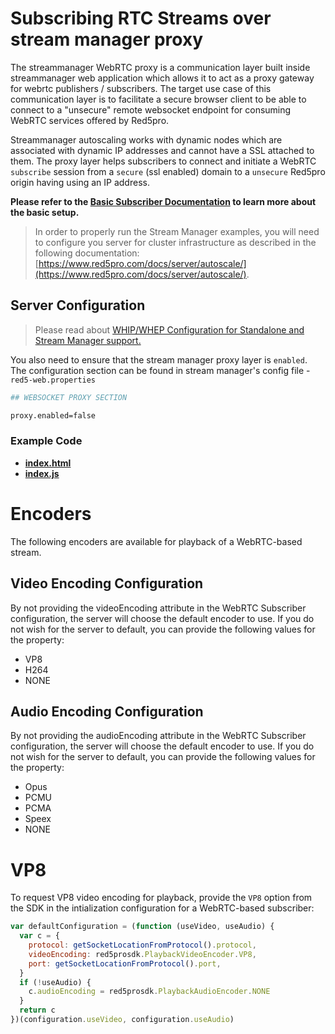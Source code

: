 # Subscribing RTC Streams over stream manager proxy

The streammanager WebRTC proxy is a communication layer built inside streammanager web application which allows it to act as a proxy gateway for webrtc publishers / subscribers. The target use case of this communication layer is to facilitate a secure browser client to be able to connect to a "unsecure" remote websocket endpoint for consuming WebRTC services offered by Red5pro.

Streammanager autoscaling works with dynamic nodes which are associated with dynamic IP addresses and cannot have a SSL attached to them. The proxy layer helps subscribers to connect and initiate a WebRTC `subscribe` session from a `secure` (ssl enabled) domain to a `unsecure` Red5pro origin having using an IP address.

**Please refer to the [Basic Subscriber Documentation](../subscribeStreamManagerProxy/README.md) to learn more about the basic setup.**

> In order to properly run the Stream Manager examples, you will need to configure you server for cluster infrastructure as described in the following documentation: [https://www.red5pro.com/docs/server/autoscale/](https://www.red5pro.com/docs/server/autoscale/).

## Server Configuration

> Please read about [WHIP/WHEP Configuration for Standalone and Stream Manager support.](https://www.red5pro.com/docs/special/user-guide/whip-whep-configuration/)

You also need to ensure that the stream manager proxy layer is `enabled`. The configuration section can be found in stream manager's config file - `red5-web.properties`

```sh
## WEBSOCKET PROXY SECTION

proxy.enabled=false
```

### Example Code

- **[index.html](index.html)**
- **[index.js](index.js)**

# Encoders

The following encoders are available for playback of a WebRTC-based stream.

## Video Encoding Configuration

By not providing the videoEncoding attribute in the WebRTC Subscriber configuration, the server will choose the default encoder to use. If you do not wish for the server to default, you can provide the following values for the property:

- VP8
- H264
- NONE

## Audio Encoding Configuration

By not providing the audioEncoding attribute in the WebRTC Subscriber configuration, the server will choose the default encoder to use. If you do not wish for the server to default, you can provide the following values for the property:

- Opus
- PCMU
- PCMA
- Speex
- NONE

# VP8

To request VP8 video encoding for playback, provide the `VP8` option from the SDK in the intialization configuration for a WebRTC-based subscriber:

```js
var defaultConfiguration = (function (useVideo, useAudio) {
  var c = {
    protocol: getSocketLocationFromProtocol().protocol,
    videoEncoding: red5prosdk.PlaybackVideoEncoder.VP8,
    port: getSocketLocationFromProtocol().port,
  }
  if (!useAudio) {
    c.audioEncoding = red5prosdk.PlaybackAudioEncoder.NONE
  }
  return c
})(configuration.useVideo, configuration.useAudio)
```
